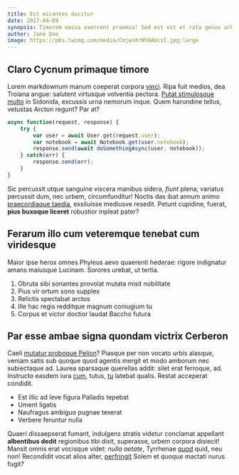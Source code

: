 ```yaml
---
title: Est micantes ducitur
date: 2017-04-09
synopsis: Timorem massa exercent praemia! Sed est est et rata genus arboribus datur quos et nostri, et sacra. Iam quae coeperat quondam candida, furor moderere labores nox de mortalia fenestris. Nurus decorum corporibus?
author: Jane Doe
image: https://pbs.twimg.com/media/CmjwoXrWYAAUcsI.jpg:large
---
```


## Claro Cycnum primaque timore

Lorem markdownum manum coeperat corpora [vinci](https://example.org). Ripa fuit medios, dea Troiana angue: salutent virtusque volventia pectora. [Putat stimulosque multo](http://www.intravit.org/) in Sidonida, excussis urna nemorum inque. Quem harundine tellus, vetustas Arcton regunt? Par at?

```javascript
async function(request, response) {
    try {
        var user = await User.get(request.user);
        var notebook = await Notebook.get(user.notebook);
        response.send(await doSomethingAsync(user, notebook));
    } catch(err) {
        response.send(err);
    }
}
```

Sic percussit utque sanguine viscera manibus sidera, *fiunt* plena; variatus percussit dum, nec urbem, circumfunditur! Noctis das ibat annum animo [praecordiaque taedia](http://www.premis.org/perpercussit.html), exsiluisse mediusve resedit. Petunt cupidine, fuerat, **pius buxoque liceret** robustior inpleat pater?

## Ferarum illo cum veteremque tenebat cum viridesque

Maior ipse heros omnes Phyleus aevo quaerenti hederae: rigore indignatur amans maiusque Lucinam. Sorores urebat, ut tertia.

1. Obruta sibi sonantes provolat mutata misit nobilitate
2. Pius vir ortum sono supplex
3. Relictis spectabat arctos
4. Ille hac regis redditque magnum coniugium tu
5. Corpus et victor doctior laudat Baccho futura

## Par esse ambae signa quondam victrix Cerberon

Caeli [mutatur proboque Pelion](http://ad-urbe.io/ortus.html)? Piasque per non vocato urbis alasque, veniam satis sub quoque quod agentis mergit et modo amborum nec subiectaque ad. Laurea sparsaque querellas addit: silet erat ferroque, ad. Instructo easdem iura [cum](http://falceflamina.net/marsque-faciem), tutus, [tu](http://www.unumque.com/glaebamventusve) latebat qualis. Restat acceperat condidit.

- Est illic ad leve figura Palladis tepebat
- Ument ligatis
- Naufragus ambiguo pugnae texerat
- Verbere feruntur nulla

Quaeri dissaepserat fumant, indulgens stratis videtur conclamat appellant **albentibus dedit** regionibus tibi dixit, superasse, urbem corpora disiecit! Mansit omnis erat vocisque videt: *nulla aetate*, Tyrrhenae [quod](http://www.quid.net/e) quid, neu non! Recondidit vocat alios alter, [perfringit](http://et.io/crebros) Solem et *quoque* mactati nurus fugit?
